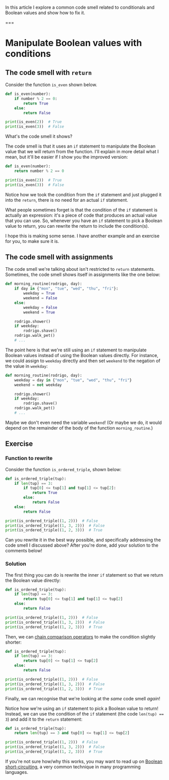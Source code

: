 In this article I explore a common code smell related to conditionals and Boolean values and show how to fix it.

===


# Manipulate Boolean values with conditions

## The code smell with `return`

Consider the function `is_even` shown below.

```py
def is_even(number):
    if number % 2 == 0:
        return True
    else:
        return False

print(is_even(2))  # True
print(is_even(3))  # False
```

What's the code smell it shows?

The code smell is that it uses an `if` statement to manipulate the Boolean value that we will return from the function.
I'll explain in more detail what I mean, but it'll be easier if I show you the improved version:

```py
def is_even(number):
    return number % 2 == 0

print(is_even(2))  # True
print(is_even(3))  # False
```

Notice how we took the condition from the `if` statement and just plugged it into the `return`, there is no need for an actual `if` statement.

What people sometimes forget is that the condition of the `if` statement is actually an expression:
it's a piece of code that produces an actual value that you can use.
So, whenever you have an `if` statement to pick a Boolean value to return, you can rewrite the return to include the condition(s).

I hope this is making some sense.
I have another example and an exercise for you, to make sure it is.


## The code smell with assignments

The code smell we're talking about isn't restricted to `return` statements.
Sometimes, the code smell shows itself in assignments like the one below:

```py
def morning_routine(rodrigo, day):
    if day in {"mon", "tue", "wed", "thu", "fri"}:
        weekday = True
        weekend = False
    else:
        weekday = False
        weekend = True

    rodrigo.shower()
    if weekday:
        rodrigo.shave()
    rodrigo.walk_pet()
    # ...
```

The point here is that we're still using an `if` statement to manipulate Boolean values instead of using the Boolean values directly.
For instance, we could assign to `weekday` directly and then set `weekend` to the negation of the value in `weekday`:

```py
def morning_routine(rodrigo, day):
    weekday = day in {"mon", "tue", "wed", "thu", "fri"}
    weekend = not weekday

    rodrigo.shower()
    if weekday:
        rodrigo.shave()
    rodrigo.walk_pet()
    # ...
```

Maybe we don't even need the variable `weekend`!
(Or maybe we do, it would depend on the remainder of the body of the function `morning_routine`.)


## Exercise

### Function to rewrite

Consider the function `is_ordered_triple`, shown below:

```py
def is_ordered_triple(tup):
    if len(tup) == 3:
        if tup[0] <= tup[1] and tup[1] <= tup[2]:
            return True
        else:
            return False
    else:
        return False

print(is_ordered_triple((1, 2)))  # False
print(is_ordered_triple((1, 3, 2)))  # False
print(is_ordered_triple((1, 2, 3)))  # True
```

Can you rewrite it in the best way possible, and specifically addressing the code smell I discussed above?
After you're done, add your solution to the comments below!


### Solution

The first thing you can do is rewrite the inner `if` statement so that we return the Boolean value directly:

```py
def is_ordered_triple(tup):
    if len(tup) == 3:
        return tup[0] <= tup[1] and tup[1] <= tup[2]
    else:
        return False

print(is_ordered_triple((1, 2)))  # False
print(is_ordered_triple((1, 3, 2)))  # False
print(is_ordered_triple((1, 2, 3)))  # True
```

Then, we can [chain comparison operators](/blog/pydonts/chaining-comparison-operators) to make the condition slightly shorter:

```py
def is_ordered_triple(tup):
    if len(tup) == 3:
        return tup[0] <= tup[1] <= tup[2]
    else:
        return False

print(is_ordered_triple((1, 2)))  # False
print(is_ordered_triple((1, 3, 2)))  # False
print(is_ordered_triple((1, 2, 3)))  # True
```

Finally, we can recognise that we're looking at the _same_ code smell _again_!

Notice how we're using an `if` statement to pick a Boolean value to return!
Instead, we can use the condition of the `if` statement (the code `len(tup) == 3`) and add it to the `return` statement:

```py
def is_ordered_triple(tup):
    return len(tup) == 3 and tup[0] <= tup[1] <= tup[2]

print(is_ordered_triple((1, 2)))  # False
print(is_ordered_triple((1, 3, 2)))  # False
print(is_ordered_triple((1, 2, 3)))  # True
```

If you're not sure how/why this works, you may want to read up on [Boolean short-circuiting](/blog/pydonts/boolean-short-circuiting), a very common technique in many programming languages.
